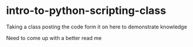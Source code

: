 # intro-to-python-scripting-class
Taking a class posting the code form it on here to demonstrate knowledge


Need to come up with a better read me
